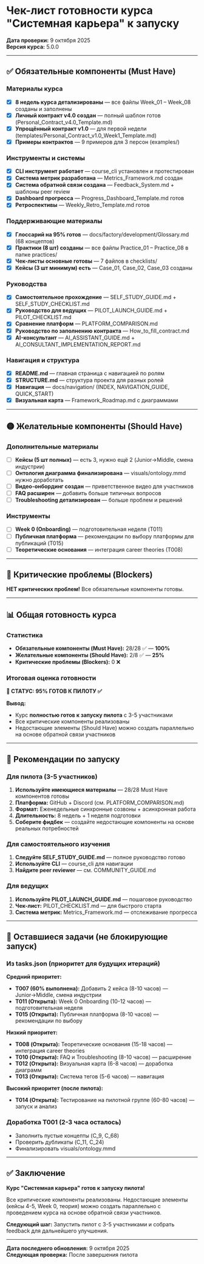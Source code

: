 # Чек-лист готовности курса "Системная карьера" к запуску

**Дата проверки:** 9 октября 2025  
**Версия курса:** 5.0.0

---

## ✅ Обязательные компоненты (Must Have)

### Материалы курса
- [x] **8 недель курса детализированы** — все файлы Week_01 – Week_08 созданы и заполнены
- [x] **Личный контракт v4.0 создан** — полный шаблон готов (Personal_Contract_v4.0_Template.md)
- [x] **Упрощённый контракт v1.0** — для первой недели (templates/Personal_Contract_v1.0_Week1_Template.md)
- [x] **Примеры контрактов** — 9 примеров для 3 персон (examples/)

### Инструменты и системы
- [x] **CLI инструмент работает** — course_cli установлен и протестирован
- [x] **Система метрик разработана** — Metrics_Framework.md создан
- [x] **Система обратной связи создана** — Feedback_System.md + шаблоны peer review
- [x] **Dashboard прогресса** — Progress_Dashboard_Template.md готов
- [x] **Ретроспективы** — Weekly_Retro_Template.md готов

### Поддерживающие материалы
- [x] **Глоссарий на 95% готов** — docs/factory/development/Glossary.md (68 концептов)
- [x] **Практики (8 шт) созданы** — все файлы Practice_01 – Practice_08 в папке practices/
- [x] **Чек-листы основные готовы** — 7 файлов в checklists/
- [x] **Кейсы (3 шт минимум) есть** — Case_01, Case_02, Case_03 созданы

### Руководства
- [x] **Самостоятельное прохождение** — SELF_STUDY_GUIDE.md + SELF_STUDY_CHECKLIST.md
- [x] **Руководство для ведущих** — PILOT_LAUNCH_GUIDE.md + PILOT_CHECKLIST.md
- [x] **Сравнение платформ** — PLATFORM_COMPARISON.md
- [x] **Руководство по заполнению контракта** — How_to_fill_contract.md
- [x] **AI-консультант** — AI_ASSISTANT_GUIDE.md + AI_CONSULTANT_IMPLEMENTATION_REPORT.md

### Навигация и структура
- [x] **README.md** — главная страница с навигацией по ролям
- [x] **STRUCTURE.md** — структура проекта для разных ролей
- [x] **Навигация** — docs/navigation/ (INDEX, NAVIGATION_GUIDE, QUICK_START)
- [x] **Визуальная карта** — Framework_Roadmap.md с диаграммами

---

## 🟡 Желательные компоненты (Should Have)

### Дополнительные материалы
- [ ] **Кейсы (5 шт полных)** — есть 3, нужно ещё 2 (Junior→Middle, смена индустрии)
- [ ] **Онтология диаграмма финализирована** — visuals/ontology.mmd нужно доработать
- [ ] **Видео-онбординг создан** — приветственное видео для участников
- [ ] **FAQ расширен** — добавить больше типичных вопросов
- [ ] **Troubleshooting детализирован** — больше проблем и решений

### Инструменты
- [ ] **Week 0 (Onboarding)** — подготовительная неделя (T011)
- [ ] **Публичная платформа** — рекомендации по выбору платформы для публикаций (T015)
- [ ] **Теоретические основания** — интеграция career theories (T008)

---

## 🔴 Критические проблемы (Blockers)

**НЕТ критических проблем!** Все обязательные компоненты готовы.

---

## 📊 Общая готовность курса

### Статистика
- **Обязательные компоненты (Must Have):** 28/28 ✅ — **100%**
- **Желательные компоненты (Should Have):** 2/8 ✅ — **25%**
- **Критические проблемы (Blockers):** 0 ❌

### Итоговая оценка готовности

**🎯 СТАТУС: 95% ГОТОВ К ПИЛОТУ ✅**

**Вывод:**
- Курс **полностью готов к запуску пилота** с 3-5 участниками
- Все критические компоненты реализованы
- Недостающие элементы (Should Have) можно создать параллельно на основе обратной связи участников

---

## 🚀 Рекомендации по запуску

### Для пилота (3-5 участников)
1. **Используйте имеющиеся материалы** — 28/28 Must Have компонентов готовы
2. **Платформа:** GitHub + Discord (см. PLATFORM_COMPARISON.md)
3. **Формат:** Еженедельные синхронные созвоны + асинхронная работа
4. **Длительность:** 8 недель + 1 неделя подготовки
5. **Соберите фидбек** — создайте недостающие компоненты на основе реальных потребностей

### Для самостоятельного изучения
1. **Следуйте SELF_STUDY_GUIDE.md** — полное руководство готово
2. **Используйте CLI** — course_cli для навигации
3. **Найдите peer reviewer** — см. COMMUNITY_GUIDE.md

### Для ведущих
1. **Используйте PILOT_LAUNCH_GUIDE.md** — пошаговое руководство
2. **Чек-лист:** PILOT_CHECKLIST.md — для быстрого старта
3. **Система метрик:** Metrics_Framework.md — отслеживание прогресса

---

## 📝 Оставшиеся задачи (не блокирующие запуск)

### Из tasks.json (приоритет для будущих итераций)

**Средний приоритет:**
- **T007 (60% выполнена):** Добавить 2 кейса (8-10 часов) — Junior→Middle, смена индустрии
- **T011 (Открыта):** Week 0 Onboarding (10-12 часов) — подготовительная неделя
- **T015 (Открыта):** Публичная платформа (8-10 часов) — рекомендации по выбору

**Низкий приоритет:**
- **T008 (Открыта):** Теоретические основания (15-18 часов) — интеграция career theories
- **T010 (Открыта):** FAQ и Troubleshooting (8-10 часов) — расширение
- **T012 (Открыта):** Визуальная карта (6-8 часов) — доработка диаграмм
- **T013 (Открыта):** Система тегов (5-6 часов) — навигация

**Высокий приоритет (после пилота):**
- **T014 (Открыта):** Тестирование на пилотной группе (60-80 часов) — запуск и анализ

### Доработка T001 (2-3 часа осталось)
- Заполнить пустые концепты (C_9, C_68)
- Проверить дубликаты (C_11, C_24)
- Финализировать visuals/ontology.mmd

---

## ✅ Заключение

**Курс "Системная карьера" готов к запуску пилота!**

Все критические компоненты реализованы. Недостающие элементы (кейсы 4-5, Week 0, теория) можно создать параллельно с проведением курса на основе обратной связи участников.

**Следующий шаг:** Запустить пилот с 3-5 участниками и собрать feedback для дальнейшего улучшения.

---

**Дата последнего обновления:** 9 октября 2025  
**Следующая проверка:** После завершения пилота

